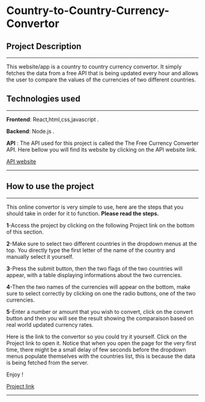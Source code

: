 # Country-to-Country-Currency-Convertor

<!-- Headings -->
## Project Description 
___

This website/app is a country to country currency 
convertor. It simply fetches the data from a free API that is being updated every hour and allows the user to compare the values of the currencies of two different countries. 



## Technologies used
___

**Frontend**:  React,html,css,javascript .

**Backend**: Node.js .

**API** : The API used for this project is called the
The Free Currency Converter API. Here bellow you will find its website by clicking on the API website link.

[API website](https://free.currencyconverterapi.com/)

___

## How to use the project
___
This online convertor is very simple to use, here are the steps that you should take in order for it to function. **Please read the steps.**

**1**-Access the project by clicking on the following Project link on the bottom of this section.

**2**-Make sure to select two different countries in the dropdown menus at the top. You directly type the first letter of the name of the country and manually select it yourself.

**3**-Press the submit button, then the two flags of the two countries will appear, with a table displaying informations about the two currencies.

**4**-Then the two names of the currencies will appear on the bottom, make sure to select correctly by clicking on one the radio buttons, one of the two currencies.

**5**-Enter a number or amount that you wish to convert, click on the convert button and then you will see the result showing the comparaison based on real world updated currency rates.


Here is the link to the convertor so you could try it yourself. Click on the Project link to open it. Notice that when you open the page for the very first time, there might
be a small delay of few seconds before the dropdown menus populate themselves with the countries list, this is because the data is being fetched from the server.

Enjoy !

[Project link](https://kouadri-maamar-server.herokuapp.com/)



___

